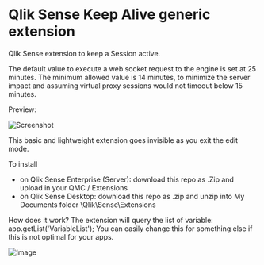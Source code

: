 # Qlik Sense Keep Alive generic extension

Qlik Sense extension to keep a Session active.

The default value to execute a web socket request to the engine is set at 25 minutes.
The minimum allowed value is 14 minutes, to minimize the server impact and assuming virtual proxy sessions would not timeout below 15 minutes.

Preview:

![Screenshot](https://user-images.githubusercontent.com/9445066/105615317-e6febe00-5dcf-11eb-88a6-d91e2d50732d.gif "screenshot")

This basic and lightweight extension goes invisible as you exit the edit mode.

To install 
 * on Qlik Sense Enterprise (Server): download this repo as .Zip and upload in your QMC / Extensions
 * on Qlik Sense Desktop: download this repo as .zip and unzip into My Documents folder \Qlik\Sense\Extensions
 
How does it work?
The extension will query the list of variable: app.getList('VariableList');
You can easily change this for something else if this is not optimal for your apps.

![Image](https://user-images.githubusercontent.com/9445066/105615451-12ce7380-5dd1-11eb-894d-fdb2b84ecef8.gif)
